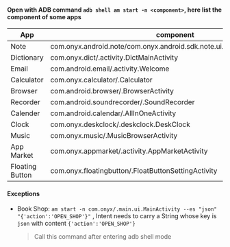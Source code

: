 #### Open with ADB command ```adb shell am start -n <component>```, here list the component of some apps
|App|component|
|---|---|
|Note|com.onyx.android.note/com.onyx.android.sdk.note.ui.library.ui.LibraryActivity|
|Dictionary|com.onyx.dict/.activity.DictMainActivity|
|Email|com.android.email/.activity.Welcome|
|Calculator|com.onyx.calculator/.Calculator|
|Browser|com.android.browser/.BrowserActivity|
|Recorder|com.android.soundrecorder/.SoundRecorder|
|Calender|com.android.calendar/.AllInOneActivity|
|Clock|com.onyx.deskclock/.deskclock.DeskClock|
|Music|com.onyx.music/.MusicBrowserActivity|
|App Market|com.onyx.appmarket/.activity.AppMarketActivity|
|Floating Button|com.onyx.floatingbutton/.FloatButtonSettingActivity|
#### Exceptions
* Book Shop: `am start -n com.onyx/.main.ui.MainActivity --es "json" "{'action':'OPEN_SHOP'}"` , Intent needs to carry a String whose key is `json` with content `{'action':'OPEN_SHOP'}`
    > Call this command after entering adb shell mode
